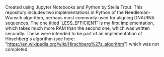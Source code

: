 Created using Jupyter Notebooks and Python by Stella Trout.
This repository includes two implementations in Python of the Needleman-Wunsch algorithm, perhaps most commonly used for aligning DNA/RNA sequences. The one titled 'LESS_EFFICIENT' is my first implementation, which takes much more RAM than the second one, which was written secondly. These were intended to be part of an implementation of Hirschberg's algorithm (see here: "https://en.wikipedia.org/wiki/Hirschberg%27s_algorithm") which was not completed.   
